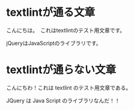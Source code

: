 # textlintが通る文章

こんにちは。　これはtextlintのテスト用文章です。

jQueryはJavaScriptのライブラリです。

# textlintが通らない文章

こんにちわ！これは textlint のテスト用文章である。

JQuery は Java Script のライブラリなんだ！！
